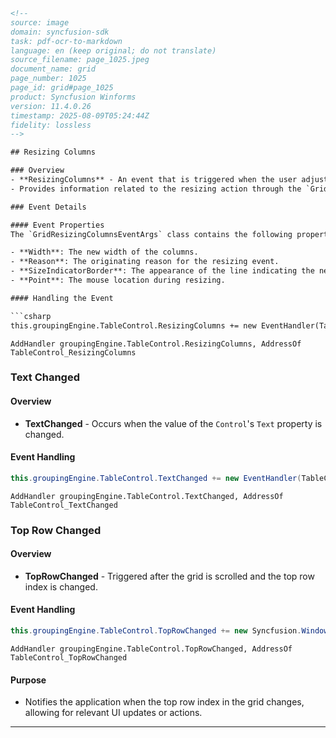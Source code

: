 ```html
<!-- 
source: image
domain: syncfusion-sdk
task: pdf-ocr-to-markdown
language: en (keep original; do not translate)
source_filename: page_1025.jpeg
document_name: grid
page_number: 1025
page_id: grid#page_1025
product: Syncfusion Winforms
version: 11.4.0.26
timestamp: 2025-08-09T05:24:44Z
fidelity: lossless
-->

## Resizing Columns

### Overview
- **ResizingColumns** - An event that is triggered when the user adjusts a selected range of columns.
- Provides information related to the resizing action through the `GridResizingColumnsEventArgs`.

### Event Details

#### Event Properties
The `GridResizingColumnsEventArgs` class contains the following properties that provide information about the resizing event:

- **Width**: The new width of the columns.
- **Reason**: The originating reason for the resizing event.
- **SizeIndicatorBorder**: The appearance of the line indicating the new size.
- **Point**: The mouse location during resizing.

#### Handling the Event

```csharp
this.groupingEngine.TableControl.ResizingColumns += new EventHandler(TableControl_ResizingColumns);
```

```vb.net
AddHandler groupingEngine.TableControl.ResizingColumns, AddressOf TableControl_ResizingColumns
```

### Text Changed

#### Overview
- **TextChanged** - Occurs when the value of the `Control`'s `Text` property is changed.

#### Event Handling

```csharp
this.groupingEngine.TableControl.TextChanged += new EventHandler(TableControl_TextChanged);
```

```vb.net
AddHandler groupingEngine.TableControl.TextChanged, AddressOf TableControl_TextChanged
```

### Top Row Changed

#### Overview
- **TopRowChanged** - Triggered after the grid is scrolled and the top row index is changed.

#### Event Handling

```csharp
this.groupingEngine.TableControl.TopRowChanged += new Syncfusion.Windows.Forms.Grid.GridRowColIndexChangedEventHandler(TableControl_TopRowChanged);
```

```vb.net
AddHandler groupingEngine.TableControl.TopRowChanged, AddressOf TableControl_TopRowChanged
```

#### Purpose
- Notifies the application when the top row index in the grid changes, allowing for relevant UI updates or actions.

---

<!-- tags: [ResizingColumns, TextChanged, TopRowChanged, Syncfusion Windows Forms, Event, GridControl, Winforms] keywords: [ResizingColumns, TextChanged, TopRowChanged, Column, Row, Grid, Event Handling, Windows Forms, Syncfusion] -->
```